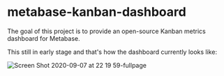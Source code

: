 # metabase-kanban-dashboard

The goal of this project is to provide an open-source Kanban metrics dashboard for Metabase.

This still in early stage and that's how the dashboard currently looks like:

![Screen Shot 2020-09-07 at 22 19 59-fullpage](https://user-images.githubusercontent.com/33388/92423867-fbac2380-f158-11ea-9e07-7b5c5d83a9db.png)
